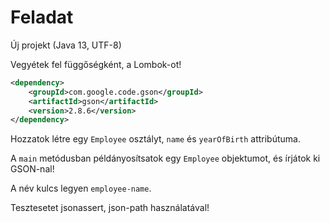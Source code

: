 # Feladat

Új projekt (Java 13, UTF-8)

Vegyétek fel függőségként, a Lombok-ot!

```xml
<dependency>
    <groupId>com.google.code.gson</groupId>
    <artifactId>gson</artifactId>
    <version>2.8.6</version>
</dependency>
```

Hozzatok létre egy `Employee` osztályt,
`name` és `yearOfBirth` attribútuma.

A `main` metódusban példányosítsatok egy
`Employee` objektumot, és írjátok ki GSON-nal!

A név kulcs legyen `employee-name`.

Tesztesetet jsonassert, json-path használatával!
